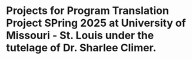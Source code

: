 # Projects for Program Translation Project SPring 2025 at University of Missouri - St. Louis under the tutelage of Dr. Sharlee Climer.
